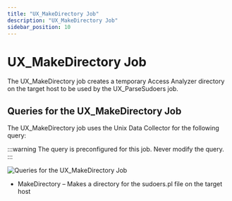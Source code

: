```yaml
---
title: "UX_MakeDirectory Job"
description: "UX_MakeDirectory Job"
sidebar_position: 10
---
```


# UX_MakeDirectory Job

The UX_MakeDirectory job creates a temporary Access Analyzer directory on the target host to be used
by the UX_ParseSudoers job.

## Queries for the UX_MakeDirectory Job

The UX_MakeDirectory job uses the Unix Data Collector for the following query:

:::warning
The query is preconfigured for this job. Never modify the query.
:::


![Queries for the UX_MakeDirectory Job](/img/product_docs/accessanalyzer/12.0/solutions/unix/privilegedaccess/sudoers/collection/makedirectoryquery.webp)

- MakeDirectory – Makes a directory for the sudoers.pl file on the target host
